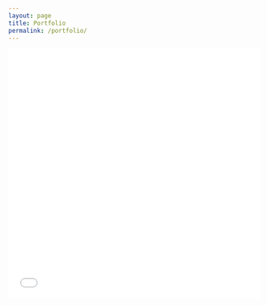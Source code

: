 ```yaml
---
layout: page
title: Portfolio
permalink: /portfolio/
---
```

<iframe src="portfolio/index.html" width="100%" height="500px" style="border:none;"></iframe>